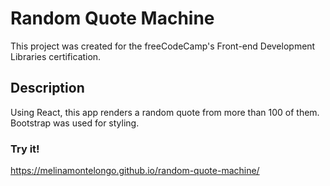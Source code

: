 # Random Quote Machine

This project was created for the freeCodeCamp's Front-end Development Libraries certification.

## Description

Using React, this app renders a random quote from more than 100 of them. Bootstrap was used for styling.

### Try it!

https://melinamontelongo.github.io/random-quote-machine/
